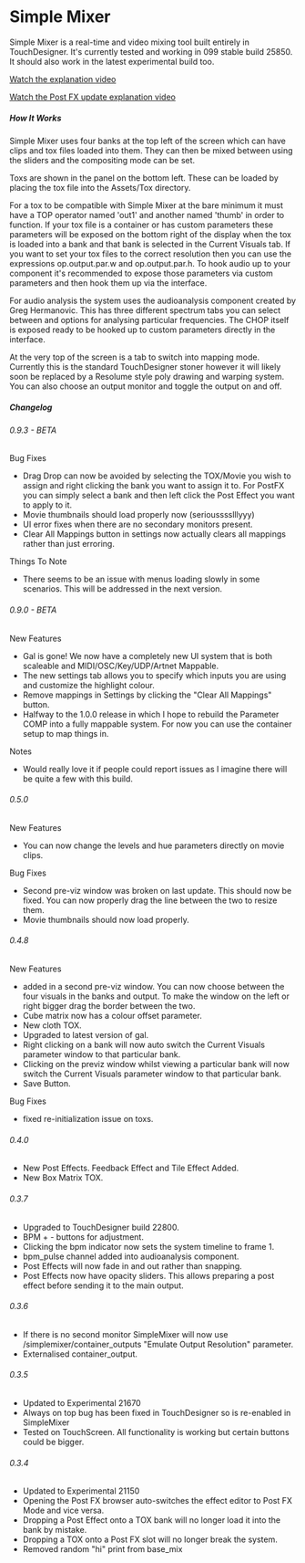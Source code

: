# Simple Mixer
Simple Mixer is a real-time and video mixing tool built entirely in TouchDesigner. It's currently tested and working in 099 stable build 25850. It should also work in the latest experimental build too.

[Watch the explanation video](https://www.youtube.com/watch?v=P8iLnwoWyAI)

[Watch the Post FX update explanation video](https://youtu.be/DhKZlpO24m4)


##### How It Works

Simple Mixer uses four banks at the top left of the screen which can have clips and tox files loaded into them. They can then be mixed between using the sliders and the compositing mode can be set.

Toxs are shown in the panel on the bottom left. These can be loaded by placing the tox file into the Assets/Tox directory.

For a tox to be compatible with Simple Mixer at the bare minimum it must have a TOP operator named 'out1' and another named 'thumb' in order to function. If your tox file is a container or has custom parameters these parameters will be exposed on the bottom right of the display when the tox is loaded into a bank and that bank is selected in the Current Visuals tab. If you want to set your tox files to the correct resolution then you can use the expressions op.output.par.w and op.output.par.h. To hook audio up to your component it's recommended to expose those parameters via custom parameters and then hook them up via the interface.

For audio analysis the system uses the audioanalysis component created by Greg Hermanovic. This has three different spectrum tabs you can select between and options for analysing particular frequencies. The CHOP itself is exposed ready to be hooked up to custom parameters directly in the interface.

At the very top of the screen is a tab to switch into mapping mode. Currently this is the standard TouchDesigner stoner however it will likely soon be replaced by a Resolume style poly drawing and warping system. You can also choose an output monitor and toggle the output on and off.

##### Changelog

###### 0.9.3  - BETA

Bug Fixes
- Drag Drop can now be avoided by selecting the TOX/Movie you wish to assign and right clicking the bank you want to assign it to. For PostFX you can simply select a bank and then left click the Post Effect you want to apply to it.
- Movie thumbnails should load properly now (seriousssslllyyy)
- UI error fixes when there are no secondary monitors present.
- Clear All Mappings button in settings now actually clears all mappings rather than just erroring.

Things To Note
- There seems to be an issue with menus loading slowly in some scenarios. This will be addressed in the next version.

###### 0.9.0 - BETA

New Features
- Gal is gone! We now have a completely new UI system that is both scaleable and MIDI/OSC/Key/UDP/Artnet Mappable.
- The new settings tab allows you to specify which inputs you are using and customize the highlight colour.
- Remove mappings in Settings by clicking the "Clear All Mappings" button.
- Halfway to the 1.0.0 release in which I hope to rebuild the Parameter COMP into a fully mappable system. For now you can use the container setup to map things in.

Notes
- Would really love it if people could report issues as I imagine there will be quite a few with this build.

###### 0.5.0

New Features
- You can now change the levels and hue parameters directly on movie clips.

Bug Fixes
- Second pre-viz window was broken on last update. This should now be fixed. You can now properly drag the line between the two to resize them.
- Movie thumbnails should now load properly.

###### 0.4.8

New Features
- added in a second pre-viz window. You can now choose between the four visuals in the banks and output. To make the window on the left or right bigger drag the border between the two.
- Cube matrix now has a colour offset parameter.
- New cloth TOX.
- Upgraded to latest version of gal.
- Right clicking on a bank will now auto switch the Current Visuals parameter window to that particular bank.
- Clicking on the previz window whilst viewing a particular bank will now switch the Current Visuals parameter window to that particular bank.
- Save Button.

Bug Fixes
- fixed re-initialization issue on toxs.


###### 0.4.0

- New Post Effects. Feedback Effect and Tile Effect Added.
- New Box Matrix TOX.

###### 0.3.7

- Upgraded to TouchDesigner build 22800.
- BPM + - buttons for adjustment.
- Clicking the bpm indicator now sets the system timeline to frame 1.
- bpm_pulse channel added into audioanalysis component.
- Post Effects will now fade in and out rather than snapping.
- Post Effects now have opacity sliders. This allows preparing a post effect before sending it to the main output.

###### 0.3.6

- If there is no second monitor SimpleMixer will now use /simplemixer/container_outputs "Emulate Output Resolution" parameter.
- Externalised container_output.

###### 0.3.5

- Updated to Experimental 21670
- Always on top bug has been fixed in TouchDesigner so is re-enabled in SimpleMixer
- Tested on TouchScreen. All functionality is working but certain buttons could be bigger.

###### 0.3.4

- Updated to Experimental 21150
- Opening the Post FX browser auto-switches the effect editor to Post FX Mode and vice versa.
- Dropping a Post Effect onto a TOX bank will no longer load it into the bank by mistake.
- Dropping a TOX onto a Post FX slot will no longer break the system.
- Removed random "hi" print from base_mix